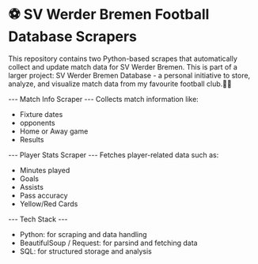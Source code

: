 # ⚽ SV Werder Bremen Football Database Scrapers
This repository contains two Python-based scrapes that automatically collect and update match data for SV Werder Bremen. This is part of a larger project: SV Werder Bremen Database - a personal initiative to store, analyze, 
and visualize match data from my favourite football club.💚🤍

--- Match Info Scraper ---
Collects match information like:
- Fixture dates
- opponents
- Home or Away game
- Results

--- Player Stats Scraper ---
Fetches player-related data such as:
- Minutes played
- Goals
- Assists
- Pass accuracy
- Yellow/Red Cards

--- Tech Stack ---
- Python: for scraping and data handling
- BeautifulSoup / Request: for parsind and fetching data
- SQL: for structured storage and analysis
